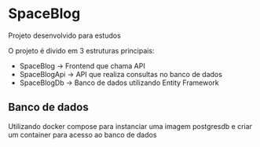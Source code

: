 # SpaceBlog

Projeto desenvolvido para estudos

O projeto é divido em 3 estruturas principais:

- SpaceBlog -> Frontend que chama API
- SpaceBlogApi -> API que realiza consultas no banco de dados
- SpaceBlogDb -> Banco de dados utilizando Entity Framework

## Banco de dados

Utilizando docker compose para instanciar uma imagem postgresdb e criar um container para acesso ao banco de dados
